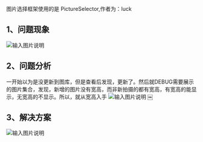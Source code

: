 图片选择框架使用的是 PictureSelector,作者为：luck 

## 1、问题现象
![输入图片说明](https://images.gitee.com/uploads/images/2018/1117/001406_3fa72b7d_930142.png "屏幕截图.png")

## 2、问题分析
一开始以为是没更新到图库，但是查看后发现，更新了。然后就DEBUG需要展示的图片集合，发现，新增的图片没有宽高，而非新拍摄的都有宽高，有宽高的能显示，无宽高的不显示。所以，就从宽高入手
![输入图片说明](https://images.gitee.com/uploads/images/2018/1117/001611_27305480_930142.png "屏幕截图.png")
￼
## 3、解决方案
![输入图片说明](https://images.gitee.com/uploads/images/2018/1117/001327_39ff452a_930142.png "屏幕截图.png")